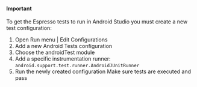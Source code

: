 
#### Important
To get the Espresso tests to run in Android Studio you must create a new test configuration:

<ol>
<li>Open Run menu | Edit Configurations</li>
<li>Add a new Android Tests configuration</li>
<li>Choose the androidTest module</li>
<li>Add a specific instrumentation runner:
<code>android.support.test.runner.AndroidJUnitRunner</code></li>
<li>Run the newly created configuration Make sure tests are executed and pass</li>
</ol>
